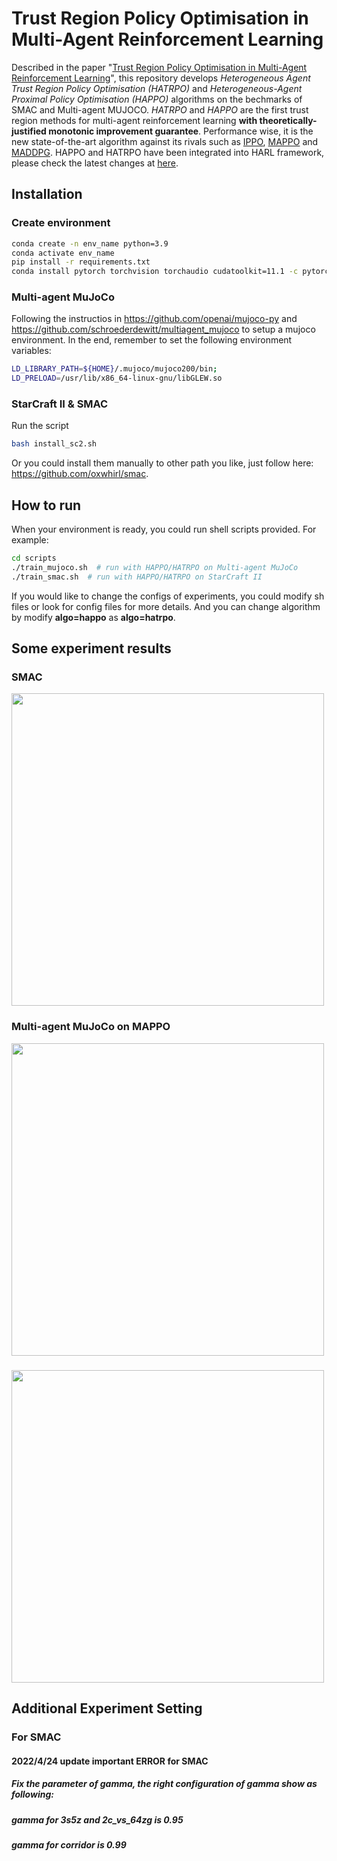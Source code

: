 # Trust Region Policy Optimisation in Multi-Agent Reinforcement Learning
Described in the paper "[Trust Region Policy Optimisation in Multi-Agent Reinforcement Learning](https://arxiv.org/pdf/2109.11251.pdf)", this repository develops *Heterogeneous Agent Trust Region Policy Optimisation (HATRPO)* and *Heterogeneous-Agent Proximal Policy Optimisation (HAPPO)* algorithms on the bechmarks of SMAC and Multi-agent MUJOCO. *HATRPO* and *HAPPO* are the first trust region methods for multi-agent reinforcement learning **with theoretically-justified monotonic improvement guarantee**. Performance wise, it is the new state-of-the-art algorithm against its rivals such as [IPPO](https://arxiv.org/abs/2011.09533), [MAPPO](https://arxiv.org/abs/2103.01955) and [MADDPG](https://arxiv.org/abs/1706.02275). HAPPO and HATRPO have been integrated into HARL framework, please check the latest changes at [here](https://github.com/PKU-MARL/HARL).

## Installation
### Create environment
``` Bash
conda create -n env_name python=3.9
conda activate env_name
pip install -r requirements.txt
conda install pytorch torchvision torchaudio cudatoolkit=11.1 -c pytorch -c nvidia
```

### Multi-agent MuJoCo
Following the instructios in https://github.com/openai/mujoco-py and https://github.com/schroederdewitt/multiagent_mujoco to setup a mujoco environment. In the end, remember to set the following environment variables:
``` Bash
LD_LIBRARY_PATH=${HOME}/.mujoco/mujoco200/bin;
LD_PRELOAD=/usr/lib/x86_64-linux-gnu/libGLEW.so
```
### StarCraft II & SMAC
Run the script
``` Bash
bash install_sc2.sh
```
Or you could install them manually to other path you like, just follow here: https://github.com/oxwhirl/smac.

## How to run
When your environment is ready, you could run shell scripts provided. For example:
``` Bash
cd scripts
./train_mujoco.sh  # run with HAPPO/HATRPO on Multi-agent MuJoCo
./train_smac.sh  # run with HAPPO/HATRPO on StarCraft II
```

If you would like to change the configs of experiments, you could modify sh files or look for config files for more details. And you can change algorithm by modify **algo=happo** as **algo=hatrpo**.



## Some experiment results

### SMAC 

<img src="plots/smac.png" width="500" >


### Multi-agent MuJoCo on MAPPO

<img src="plots/ma-mujoco_1.png" width="500" > 

### 
<img src="plots/ma-mujoco_2.png" width="500" >

## Additional Experiment Setting
### For SMAC
#### 2022/4/24 update important ERROR for SMAC
##### Fix the parameter of **gamma**, the right configuration of **gamma** show as following:
##### gamma for **3s5z** and **2c_vs_64zg**  is 0.95
##### gamma for **corridor** is 0.99

